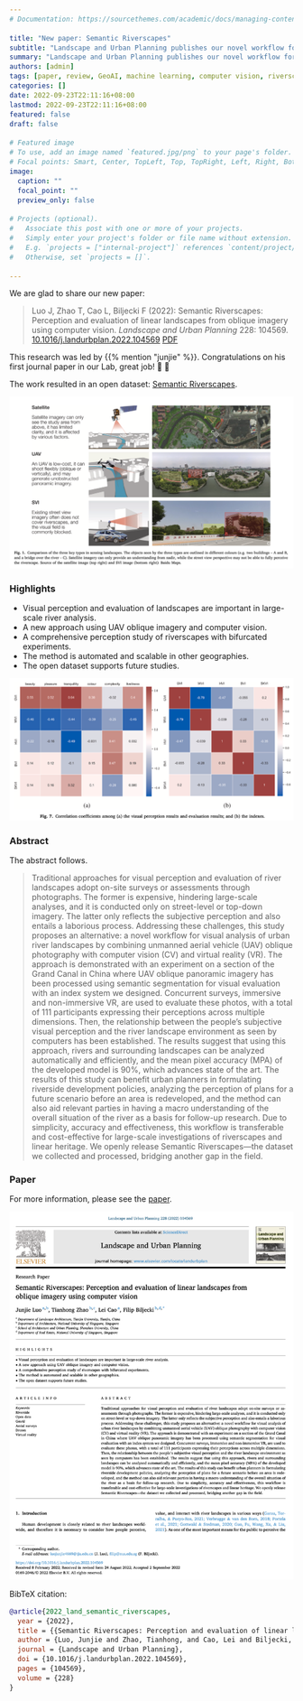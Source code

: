 ```yaml
---
# Documentation: https://sourcethemes.com/academic/docs/managing-content/

title: "New paper: Semantic Riverscapes"
subtitle: "Landscape and Urban Planning publishes our novel workflow for visual analysis of urban river landscapes by combining UAV oblique photography with CV and VR."
summary: "Landscape and Urban Planning publishes our novel workflow for visual analysis of urban river landscapes by combining UAV oblique photography with CV and VR."
authors: [admin]
tags: [paper, review, GeoAI, machine learning, computer vision, riverscapes, VR]
categories: []
date: 2022-09-23T22:11:16+08:00
lastmod: 2022-09-23T22:11:16+08:00
featured: false
draft: false

# Featured image
# To use, add an image named `featured.jpg/png` to your page's folder.
# Focal points: Smart, Center, TopLeft, Top, TopRight, Left, Right, BottomLeft, Bottom, BottomRight.
image:
  caption: ""
  focal_point: ""
  preview_only: false

# Projects (optional).
#   Associate this post with one or more of your projects.
#   Simply enter your project's folder or file name without extension.
#   E.g. `projects = ["internal-project"]` references `content/project/deep-learning/index.md`.
#   Otherwise, set `projects = []`.

---
```


We are glad to share our new paper:

> Luo J, Zhao T, Cao L, Biljecki F (2022): Semantic Riverscapes: Perception and evaluation of linear landscapes from oblique imagery using computer vision. _Landscape and Urban Planning_ 228: 104569. [<i class="ai ai-doi-square ai"></i> 10.1016/j.landurbplan.2022.104569](https://doi.org/10.1016/j.landurbplan.2022.104569) [<i class="far fa-file-pdf"></i> PDF](/publication/2022-land-semantic-riverscapes/2022-land-semantic-riverscapes.pdf)</i>

This research was led by {{% mention "junjie" %}}.
Congratulations on his first journal paper in our Lab, great job! :raised_hands: :clap:

The work resulted in an open dataset: [Semantic Riverscapes](https://github.com/ualsg/semantic-riverscapes-dataset).

![](1.png)

### Highlights

+ Visual perception and evaluation of landscapes are important in large-scale river analysis.
+ A new approach using UAV oblique imagery and computer vision.
+ A comprehensive perception study of riverscapes with bifurcated experiments.
+ The method is automated and scalable in other geographies.
+ The open dataset supports future studies.

![](2.png)

### Abstract

The abstract follows.

> Traditional approaches for visual perception and evaluation of river landscapes adopt on-site surveys or assessments through photographs. The former is expensive, hindering large-scale analyses, and it is conducted only on street-level or top-down imagery. The latter only reflects the subjective perception and also entails a laborious process. Addressing these challenges, this study proposes an alternative: a novel workflow for visual analysis of urban river landscapes by combining unmanned aerial vehicle (UAV) oblique photography with computer vision (CV) and virtual reality (VR). The approach is demonstrated with an experiment on a section of the Grand Canal in China where UAV oblique panoramic imagery has been processed using semantic segmentation for visual evaluation with an index system we designed. Concurrent surveys, immersive and non-immersive VR, are used to evaluate these photos, with a total of 111 participants expressing their perceptions across multiple dimensions. Then, the relationship between the people’s subjective visual perception and the river landscape environment as seen by computers has been established. The results suggest that using this approach, rivers and surrounding landscapes can be analyzed automatically and efficiently, and the mean pixel accuracy (MPA) of the developed model is 90%, which advances state of the art. The results of this study can benefit urban planners in formulating riverside development policies, analyzing the perception of plans for a future scenario before an area is redeveloped, and the method can also aid relevant parties in having a macro understanding of the overall situation of the river as a basis for follow-up research. Due to simplicity, accuracy and effectiveness, this workflow is transferable and cost-effective for large-scale investigations of riverscapes and linear heritage. We openly release Semantic Riverscapes—the dataset we collected and processed, bridging another gap in the field.

### Paper 

For more information, please see the [paper](/publication/2022-land-semantic-riverscapes/).

[![](page-one.png)](/publication/2022-land-semantic-riverscapes/)

BibTeX citation:
```bibtex
@article{2022_land_semantic_riverscapes, 
  year = {2022}, 
  title = {{Semantic Riverscapes: Perception and evaluation of linear landscapes from oblique imagery using computer vision}}, 
  author = {Luo, Junjie and Zhao, Tianhong, and Cao, Lei and Biljecki, Filip}, 
  journal = {Landscape and Urban Planning}, 
  doi = {10.1016/j.landurbplan.2022.104569}, 
  pages = {104569}, 
  volume = {228}
}
```
